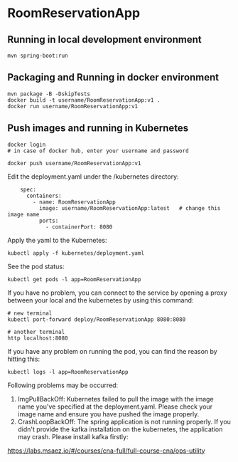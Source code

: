 # RoomReservationApp

## Running in local development environment

```
mvn spring-boot:run
```

## Packaging and Running in docker environment

```
mvn package -B -DskipTests
docker build -t username/RoomReservationApp:v1 .
docker run username/RoomReservationApp:v1
```

## Push images and running in Kubernetes

```
docker login 
# in case of docker hub, enter your username and password

docker push username/RoomReservationApp:v1
```

Edit the deployment.yaml under the /kubernetes directory:
```
    spec:
      containers:
        - name: RoomReservationApp
          image: username/RoomReservationApp:latest   # change this image name
          ports:
            - containerPort: 8080

```

Apply the yaml to the Kubernetes:
```
kubectl apply -f kubernetes/deployment.yaml
```

See the pod status:
```
kubectl get pods -l app=RoomReservationApp
```

If you have no problem, you can connect to the service by opening a proxy between your local and the kubernetes by using this command:
```
# new terminal
kubectl port-forward deploy/RoomReservationApp 8080:8080

# another terminal
http localhost:8080
```

If you have any problem on running the pod, you can find the reason by hitting this:
```
kubectl logs -l app=RoomReservationApp
```

Following problems may be occurred:

1. ImgPullBackOff:  Kubernetes failed to pull the image with the image name you've specified at the deployment.yaml. Please check your image name and ensure you have pushed the image properly.
1. CrashLoopBackOff: The spring application is not running properly. If you didn't provide the kafka installation on the kubernetes, the application may crash. Please install kafka firstly:

https://labs.msaez.io/#/courses/cna-full/full-course-cna/ops-utility

